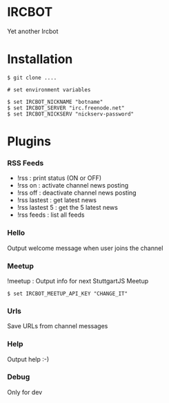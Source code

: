 IRCBOT
======

Yet another Ircbot

Installation
============

```
$ git clone ....

# set environment variables

$ set IRCBOT_NICKNAME "botname"
$ set IRCBOT_SERVER "irc.freenode.net"
$ set IRCBOT_NICKSERV "nickserv-password"
```

Plugins
=======

### RSS Feeds

-	!rss : print status (ON or OFF)
-	!rss on : activate channel news posting
-	!rss off : deactivate channel news posting
-	!rss lastest : get latest news
-	!rss lastest 5 : get the 5 latest news
-	!rss feeds : list all feeds

### Hello

Output welcome message when user joins the channel

### Meetup

!meetup : Output info for next StuttgartJS Meetup

```
$ set IRCBOT_MEETUP_API_KEY "CHANGE_IT"
```

### Urls

Save URLs from channel messages

### Help

Output help :-)

### Debug

Only for dev
